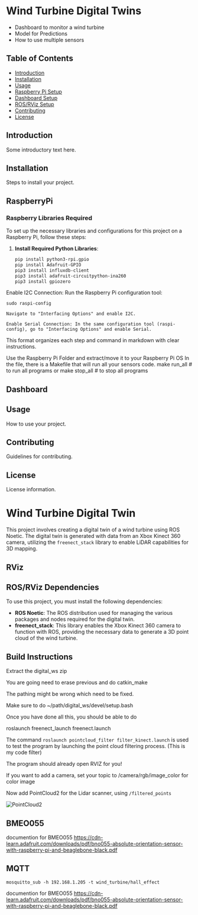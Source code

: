 # Wind Turbine Digital Twins

- Dashboard to monitor a wind turbine
- Model for Predictions
- How to use multiple sensors

## Table of Contents
- [Introduction](#introduction)
- [Installation](#installation)
- [Usage](#usage)
- [Raspberry Pi Setup](#RaspberryPi)
- [Dashboard Setup](#Dashboard)
- [ROS/RViz Setup](#RViz)
- [Contributing](#contributing)
- [License](#license)

## Introduction
Some introductory text here.

## Installation
Steps to install your project.

## RaspberryPi

### Raspberry Libraries Required

To set up the necessary libraries and configurations for this project on a Raspberry Pi, follow these steps:

1. **Install Required Python Libraries**:
   ```bash
   pip install python3-rpi.gpio
   pip install Adafruit-GPIO
   pip3 install influxdb-client
   pip3 install adafruit-circuitpython-ina260
   pip3 install gpiozero
Enable I2C Connection: Run the Raspberry Pi configuration tool:

    sudo raspi-config

    Navigate to "Interfacing Options" and enable I2C.

    Enable Serial Connection: In the same configuration tool (raspi-config), go to "Interfacing Options" and enable Serial.


This format organizes each step and command in markdown with clear instructions.

Use the Raspberry Pi Folder and extract/move it to your Raspberry Pi OS
In the file, there is a Makefile that will run all your sensors code.
make run_all # to run all programs
or 
make stop_all # to stop all programs
   


## Dashboard 

## Usage
How to use your project.

## Contributing
Guidelines for contributing.

## License
License information.

# Wind Turbine Digital Twin

This project involves creating a digital twin of a wind turbine using ROS Noetic. The digital twin is generated with data from an Xbox Kinect 360 camera, utilizing the `freenect_stack` library to enable LiDAR capabilities for 3D mapping.

## RViz

## ROS/RViz Dependencies

To use this project, you must install the following dependencies:

- **ROS Noetic**: The ROS distribution used for managing the various packages and nodes required for the digital twin.
- **freenect_stack**: This library enables the Xbox Kinect 360 camera to function with ROS, providing the necessary data to generate a 3D point cloud of the wind turbine.

## Build Instructions

Extract the digital_ws zip 

You are going need to erase previous and do catkin_make

The pathing might be wrong which need to be fixed. 

Make sure to do ~/path/digital_ws/devel/setup.bash

Once you have done all this, you should be able to do

roslaunch freenect_launch freenect.launch 

The command `roslaunch pointcloud_filter filter_kinect.launch` is used to test the program by launching the point cloud filtering process. (This is my code filter)

The program should already open RVIZ for you!

If you want to add a camera, set your topic to /camera/rgb/image_color for color image

Now add PointCloud2 for the Lidar scanner, using `/filtered_points`


![PointCloud2](./images/simulation.png)


## BMEO055
documention for BMEO055
https://cdn-learn.adafruit.com/downloads/pdf/bno055-absolute-orientation-sensor-with-raspberry-pi-and-beaglebone-black.pdf


## MQTT
`mosquitto_sub -h 192.168.1.205 -t wind_turbine/hall_effect`

documention for BMEO055
https://cdn-learn.adafruit.com/downloads/pdf/bno055-absolute-orientation-sensor-with-raspberry-pi-and-beaglebone-black.pdf


